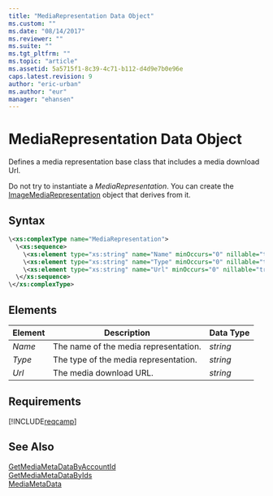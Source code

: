 ```yaml
---
title: "MediaRepresentation Data Object"
ms.custom: ""
ms.date: "08/14/2017"
ms.reviewer: ""
ms.suite: ""
ms.tgt_pltfrm: ""
ms.topic: "article"
ms.assetid: 5a5715f1-8c39-4c71-b112-d4d9e7b0e96e
caps.latest.revision: 9
author: "eric-urban"
ms.author: "eur"
manager: "ehansen"
---
```

# MediaRepresentation Data Object
Defines a media representation base class that includes a  media download Url.

Do not try to instantiate a *MediaRepresentation*. You can create the [ImageMediaRepresentation](../campaign-api/imagemediarepresentation-data-object.md) object that derives from it. 

## Syntax

```xml
\<xs:complexType name="MediaRepresentation">
  \<xs:sequence>
    \<xs:element type="xs:string" name="Name" minOccurs="0" nillable="true"/>
    \<xs:element type="xs:string" name="Type" minOccurs="0" nillable="true"/>
    \<xs:element type="xs:string" name="Url" minOccurs="0" nillable="true"/>
  \</xs:sequence>
\</xs:complexType>
```

## <a name="Elements"></a>Elements

|Element|Description|Data Type|
|-----------|---------------|-------------|
|*Name*|The name of the media representation.|*string*|
|*Type*|The type of the media representation.|*string*|
|*Url*|The media download URL.|*string*|

## Requirements
[!INCLUDE[reqcamp](../campaign-api/includes/reqcamp.md)]
## See Also
[GetMediaMetaDataByAccountId](../campaign-api/getmediametadatabyaccountid-service-operation.md)  
[GetMediaMetaDataByIds](../campaign-api/getmediametadatabyids-service-operation.md)  
[MediaMetaData](../campaign-api/mediametadata-data-object.md)  


